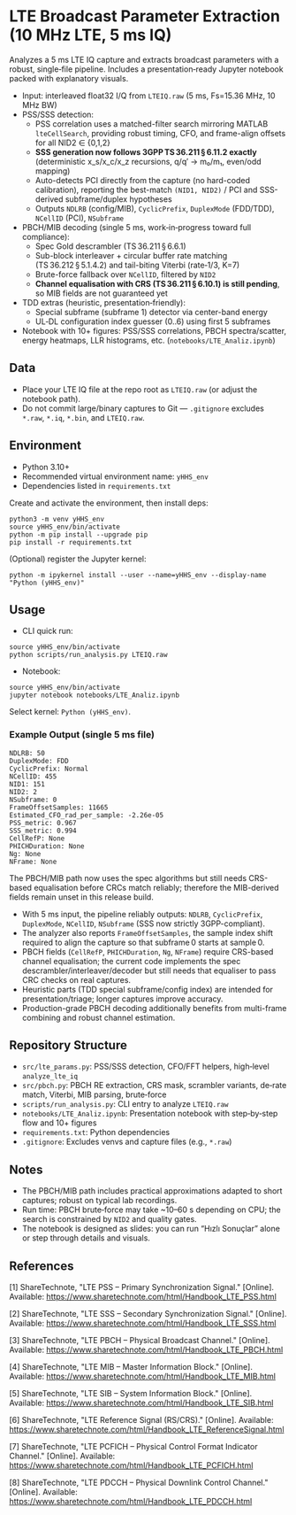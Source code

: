 # LTE Broadcast Parameter Extraction (10 MHz LTE, 5 ms IQ)

Analyzes a 5 ms LTE IQ capture and extracts broadcast parameters with a robust, single‑file pipeline. Includes a presentation‑ready Jupyter notebook packed with explanatory visuals.

- Input: interleaved float32 I/Q from `LTEIQ.raw` (5 ms, Fs=15.36 MHz, 10 MHz BW)
- PSS/SSS detection:
  - PSS correlation uses a matched-filter search mirroring MATLAB `lteCellSearch`, providing robust timing, CFO, and frame-align offsets for all NID2 ∈ {0,1,2}
  - **SSS generation now follows 3GPP TS 36.211 § 6.11.2 exactly** (deterministic x_s/x_c/x_z recursions, q/q′ → m₀/m₁, even/odd mapping)
  - Auto-detects PCI directly from the capture (no hard-coded calibration), reporting the best-match `(NID1, NID2)` / PCI and SSS-derived subframe/duplex hypotheses
  - Outputs `NDLRB` (config/MIB), `CyclicPrefix`, `DuplexMode` (FDD/TDD), `NCellID` (PCI), `NSubframe`
- PBCH/MIB decoding (single 5 ms, work‑in‑progress toward full compliance):
  - Spec Gold descrambler (TS 36.211 § 6.6.1)
  - Sub-block interleaver + circular buffer rate matching (TS 36.212 § 5.1.4.2) and tail-biting Viterbi (rate‑1/3, K=7)
  - Brute-force fallback over `NCellID`, filtered by `NID2`
  - **Channel equalisation with CRS (TS 36.211 § 6.10.1) is still pending**, so MIB fields are not guaranteed yet
- TDD extras (heuristic, presentation‑friendly):
  - Special subframe (subframe 1) detector via center-band energy
  - UL‑DL configuration index guesser (0..6) using first 5 subframes
- Notebook with 10+ figures: PSS/SSS correlations, PBCH spectra/scatter, energy heatmaps, LLR histograms, etc. (`notebooks/LTE_Analiz.ipynb`)

## Data
- Place your LTE IQ file at the repo root as `LTEIQ.raw` (or adjust the notebook path).
- Do not commit large/binary captures to Git — `.gitignore` excludes `*.raw`, `*.iq`, `*.bin`, and `LTEIQ.raw`.

## Environment
- Python 3.10+
- Recommended virtual environment name: `yHHS_env`
- Dependencies listed in `requirements.txt`

Create and activate the environment, then install deps:

```
python3 -m venv yHHS_env
source yHHS_env/bin/activate
python -m pip install --upgrade pip
pip install -r requirements.txt
```

(Optional) register the Jupyter kernel:
```
python -m ipykernel install --user --name=yHHS_env --display-name "Python (yHHS_env)"
```

## Usage
- CLI quick run:
```
source yHHS_env/bin/activate
python scripts/run_analysis.py LTEIQ.raw
```

- Notebook:
```
source yHHS_env/bin/activate
jupyter notebook notebooks/LTE_Analiz.ipynb
```
Select kernel: `Python (yHHS_env)`.

### Example Output (single 5 ms file)
```
NDLRB: 50
DuplexMode: FDD
CyclicPrefix: Normal
NCellID: 455
NID1: 151
NID2: 2
NSubframe: 0
FrameOffsetSamples: 11665
Estimated_CFO_rad_per_sample: -2.26e-05
PSS_metric: 0.967
SSS_metric: 0.994
CellRefP: None
PHICHDuration: None
Ng: None
NFrame: None
```
The PBCH/MIB path now uses the spec algorithms but still needs CRS-based equalisation before CRCs match reliably; therefore the MIB-derived fields remain unset in this release build.

- With 5 ms input, the pipeline reliably outputs: `NDLRB`, `CyclicPrefix`, `DuplexMode`, `NCellID`, `NSubframe` (SSS now strictly 3GPP-compliant).
- The analyzer also reports `FrameOffsetSamples`, the sample index shift required to align the capture so that subframe 0 starts at sample 0.
- PBCH fields (`CellRefP`, `PHICHDuration`, `Ng`, `NFrame`) require CRS-based channel equalisation; the current code implements the spec descrambler/interleaver/decoder but still needs that equaliser to pass CRC checks on real captures.
- Heuristic parts (TDD special subframe/config index) are intended for presentation/triage; longer captures improve accuracy.
- Production-grade PBCH decoding additionally benefits from multi-frame combining and robust channel estimation.

## Repository Structure
- `src/lte_params.py`: PSS/SSS detection, CFO/FFT helpers, high‑level `analyze_lte_iq`
- `src/pbch.py`: PBCH RE extraction, CRS mask, scrambler variants, de‑rate match, Viterbi, MIB parsing, brute‑force
- `scripts/run_analysis.py`: CLI entry to analyze `LTEIQ.raw`
- `notebooks/LTE_Analiz.ipynb`: Presentation notebook with step‑by‑step flow and 10+ figures
- `requirements.txt`: Python dependencies
- `.gitignore`: Excludes venvs and capture files (e.g., `*.raw`)

## Notes
- The PBCH/MIB path includes practical approximations adapted to short captures; robust on typical lab recordings.
- Run time: PBCH brute‑force may take ~10–60 s depending on CPU; the search is constrained by `NID2` and quality gates.
- The notebook is designed as slides: you can run “Hızlı Sonuçlar” alone or step through details and visuals.

## References
[1] ShareTechnote, "LTE PSS – Primary Synchronization Signal." [Online]. Available: https://www.sharetechnote.com/html/Handbook_LTE_PSS.html

[2] ShareTechnote, "LTE SSS – Secondary Synchronization Signal." [Online]. Available: https://www.sharetechnote.com/html/Handbook_LTE_SSS.html

[3] ShareTechnote, "LTE PBCH – Physical Broadcast Channel." [Online]. Available: https://www.sharetechnote.com/html/Handbook_LTE_PBCH.html

[4] ShareTechnote, "LTE MIB – Master Information Block." [Online]. Available: https://www.sharetechnote.com/html/Handbook_LTE_MIB.html

[5] ShareTechnote, "LTE SIB – System Information Block." [Online]. Available: https://www.sharetechnote.com/html/Handbook_LTE_SIB.html

[6] ShareTechnote, "LTE Reference Signal (RS/CRS)." [Online]. Available: https://www.sharetechnote.com/html/Handbook_LTE_ReferenceSignal.html

[7] ShareTechnote, "LTE PCFICH – Physical Control Format Indicator Channel." [Online]. Available: https://www.sharetechnote.com/html/Handbook_LTE_PCFICH.html

[8] ShareTechnote, "LTE PDCCH – Physical Downlink Control Channel." [Online]. Available: https://www.sharetechnote.com/html/Handbook_LTE_PDCCH.html
